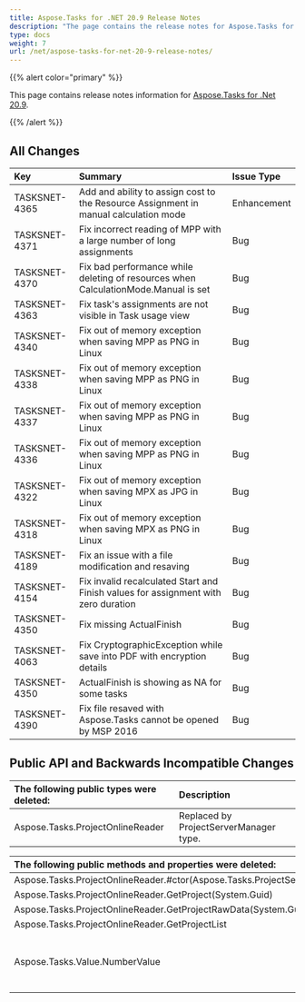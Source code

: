 ```yaml
---
title: Aspose.Tasks for .NET 20.9 Release Notes
description: "The page contains the release notes for Aspose.Tasks for .NET 20.9."
type: docs
weight: 7
url: /net/aspose-tasks-for-net-20-9-release-notes/
---
```


{{% alert color="primary" %}} 

This page contains release notes information for [Aspose.Tasks for .Net 20.9](https://downloads.aspose.com/tasks/net/new-releases/-aspose.tasks-for-.net-20.9/).

{{% /alert %}}
## **All Changes**
|**Key**|**Summary**|**Issue Type**|
| :- | :- | :- |
| TASKSNET-4365 | Add and ability to assign cost to the Resource Assignment in manual calculation mode | Enhancement |
| TASKSNET-4371 | Fix incorrect reading of MPP with a large number of long assignments | Bug |
| TASKSNET-4370 | Fix bad performance while deleting of resources when CalculationMode.Manual is set | Bug |
| TASKSNET-4363 | Fix task's assignments are not visible in Task usage view | Bug |
| TASKSNET-4340 | Fix out of memory exception when saving MPP as PNG in Linux | Bug |
| TASKSNET-4338 | Fix out of memory exception when saving MPP as PNG in Linux | Bug |
| TASKSNET-4337 | Fix out of memory exception when saving MPP as PNG in Linux | Bug |
| TASKSNET-4336 | Fix out of memory exception when saving MPP as PNG in Linux | Bug |
| TASKSNET-4322 | Fix out of memory exception when saving MPX as JPG in Linux | Bug |
| TASKSNET-4318 | Fix out of memory exception when saving MPX as PNG in Linux | Bug |
| TASKSNET-4189 | Fix an issue with a file modification and resaving | Bug |
| TASKSNET-4154 | Fix invalid recalculated Start and Finish values for assignment with zero duration | Bug |
| TASKSNET-4350 | Fix missing ActualFinish | Bug |
| TASKSNET-4063 | Fix CryptographicException while save into PDF with encryption details | Bug |
| TASKSNET-4350 | ActualFinish is showing as NA for some tasks | Bug |
| TASKSNET-4390 | Fix file resaved with Aspose.Tasks cannot be opened by MSP 2016 | Bug |

## **Public API and Backwards Incompatible Changes**
|**The following public types were deleted:**|**Description**|
| :- | :- |
| Aspose.Tasks.ProjectOnlineReader | Replaced by ProjectServerManager type. |

|**The following public methods and properties were deleted:**|**Description**|
| :- | :- |
| Aspose.Tasks.ProjectOnlineReader.#ctor(Aspose.Tasks.ProjectServerCredentials) |  |
| Aspose.Tasks.ProjectOnlineReader.GetProject(System.Guid) |  |
| Aspose.Tasks.ProjectOnlineReader.GetProjectRawData(System.Guid) |  |
| Aspose.Tasks.ProjectOnlineReader.GetProjectList |  |
| Aspose.Tasks.Value.NumberValue | Replaced with NumericValue (decimal) property |